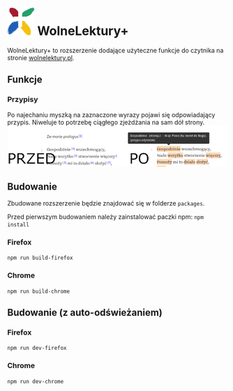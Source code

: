 # ![Logo](src/icons/wlplus-64.png) WolneLektury+ 

WolneLektury+ to rozszerzenie dodające użyteczne funkcje do czytnika na
stronie [wolnelektury.pl](https://wolnelektury.pl).

## Funkcje
### Przypisy
Po najechaniu myszką na zaznaczone wyrazy pojawi się odpowiadający przypis. 
Niweluje to potrzebę ciągłego zjeżdżania na sam dół strony.
![Zdjęcie pokazujące funkcję przypisów na stronie](./assets/przypisy.png)

## Budowanie
Zbudowane rozszerzenie będzie znajdować się w folderze `packages`.

Przed pierwszym budowaniem należy zainstalować paczki npm: `npm install`

### Firefox
`npm run build-firefox`

### Chrome
`npm run build-chrome`

## Budowanie (z auto-odświeżaniem)
### Firefox
`npm run dev-firefox`

### Chrome
`npm run dev-chrome`